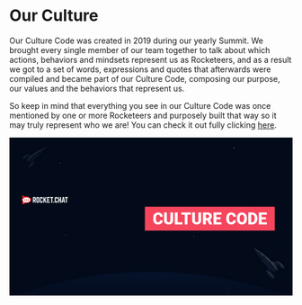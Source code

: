 # Our Culture

Our Culture Code was created in 2019 during our yearly Summit. We brought every single member of our team together to talk about which actions, behaviors and mindsets represent us as Rocketeers, and as a result we got to a set of words, expressions and quotes that afterwards were compiled and became part of our Culture Code, composing our purpose, our values and the behaviors that represent us. 

So keep in mind that everything you see in our Culture Code was once mentioned by one or more Rocketeers and purposely built that way so it may truly represent who we are! You can check it out fully clicking [here](https://docs.google.com/presentation/d/1RxxZk7briP2b1NncK2IpHQYSuPQCrlWoOv7EcC0yHtE/present?includes_info_params=1&eisi=CPTI5Mzfu-sCFZmjTwkdW4UBmQ#slide=id.g6d8aa3920f_0_0).

![](../../.gitbook/assets/image%20%286%29.png)



